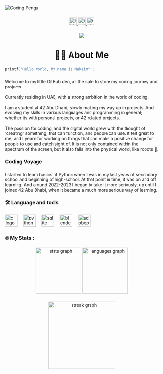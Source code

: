 ### 
![Coding Pengu](https://miro.medium.com/v2/resize:fit:679/0*VKRF06PG__L5Fj57.gif)
###

<div align="center">
  <a href="https://www.linkedin.com/in/maxim-babayan-429181273/" target="_blank">
    <img src="https://img.shields.io/static/v1?message=LinkedIn&logo=linkedin&label=&color=0077B5&logoColor=white&labelColor=&style=for-the-badge" height="25" alt="linkedin logo"  />
  </a>
  <a href="https://www.instagram.com/maxim.babayan/" target="_blank">
    <img src="https://img.shields.io/static/v1?message=Instagram&logo=instagram&label=&color=E4405F&logoColor=white&labelColor=&style=for-the-badge" height="25" alt="instagram logo"  />
  </a>
  <a href="t.me/baduser" target="_blank">
    <img src="https://img.shields.io/static/v1?message=Telegram&logo=telegram&label=&color=2CA5E0&logoColor=white&labelColor=&style=for-the-badge" height="25" alt="telegram logo"  />
  </a>
</div>

###

<div align="center">
  <img src="https://profile-counter.glitch.me/Mr-Don-Leo/count.svg?"  />
</div>

###

<h1 align="center">👩‍💻  About Me</h1>

###

```c
printf("Hello World, My name is Maksim");
```

###

<p align="left">Welcome to my little GitHub den, a little safe to store my coding journey and projects.<br><br>Currently residing in UAE, with a strong ambition in the world of coding. <br><br>I am a student at 42 Abu Dhabi, slowly making my way up in projects. And evolving my skills in various languages and programming in general; whether its with personal projects, or 42 related projects.<br><br>The passion for coding, and the digital world grew with the thought of 'creating' something, that can function, and people can use. It felt great to me, and I yearn for working on things that can make a positive change for people to use and catch sight of. It is not only contained within the spectrum of the screen, but it also falls into the physical world, like robots 🤖.</p>

###

<h3 align="left">Coding Voyage</h3>

###

<p align="left">I started to learn basics of Python when I was in my last years of secondary school and beginning of high-school. At that point in time, it was on and off learning. And around 2022-2023 I began to take it more seriously, up until I joined 42 Abu Dhabi, when it became a much more serious way of learning.</p>

###

<h3 align="left">🛠 Language and tools</h3>

###

<div align="left">
  <img src="https://cdn.jsdelivr.net/gh/devicons/devicon/icons/c/c-original.svg" height="40" alt="c logo"  />
  <img width="12" />
  <img src="https://cdn.jsdelivr.net/gh/devicons/devicon/icons/python/python-original.svg" height="40" alt="python logo"  />
  <img width="12" />
  <img src="https://cdn.jsdelivr.net/gh/devicons/devicon/icons/sqlite/sqlite-original.svg" height="40" alt="sqlite logo"  />
  <img width="12" />
  <img src="https://cdn.jsdelivr.net/gh/devicons/devicon/icons/blender/blender-original.svg" height="40" alt="blender logo"  />
  <img width="12" />
  <img src="https://skillicons.dev/icons?i=ps" height="40" alt="adobephotoshop logo"  />
</div>

###

<h3 align="left">🔥   My Stats :</h3>

###

<div align="center">
  <img src="https://github-readme-stats.vercel.app/api?username=Mr-Don-Leo&hide_title=false&hide_rank=false&show_icons=true&include_all_commits=true&count_private=true&disable_animations=false&theme=dracula&locale=en&hide_border=false&order=1" height="150" alt="stats graph"  />
  <img src="https://github-readme-stats.vercel.app/api/top-langs?username=Mr-Don-Leo&locale=en&hide_title=false&layout=compact&card_width=320&langs_count=5&theme=dracula&hide_border=false&order=2" height="150" alt="languages graph"  />
</div>

###

<div align="center">
  <img src="https://streak-stats.demolab.com?user=Mr-Don-Leo&locale=en&mode=daily&theme=dark&hide_border=false&border_radius=5&order=3" height="220" alt="streak graph"  />
</div>

###
